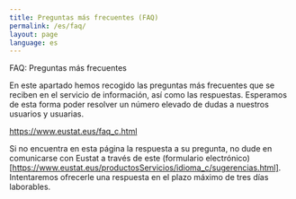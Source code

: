 ```yaml
---
title: Preguntas más frecuentes (FAQ)
permalink: /es/faq/
layout: page
language: es
---
```


FAQ: Preguntas más frecuentes

En este apartado hemos recogido las preguntas más frecuentes que se reciben en el servicio de información, así como las respuestas. Esperamos de esta forma poder resolver un número elevado de dudas a nuestros usuarios y usuarias.

https://www.eustat.eus/faq_c.html


Si no encuentra en esta página la respuesta a su pregunta, no dude en comunicarse con Eustat a través de este (formulario electrónico) [https://www.eustat.eus/productosServicios/idioma_c/sugerencias.html]. Intentaremos ofrecerle una respuesta en el plazo máximo de tres días laborables.

